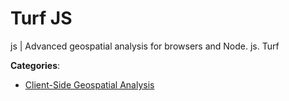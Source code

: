 # Turf JS


js | Advanced geospatial analysis for browsers and Node. js. Turf



**Categories**:
- [Client-Side Geospatial Analysis](https://github.com/apis-list/apis-list#client-side-geospatial-analysis)




